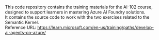 This code repository contains the training materials for the AI-102 course, designed to support learners in mastering Azure AI Foundry solutions.
<br/>It contains the source code to work with the two exercises related to the Semantic Kernel.
<br/>Reference URL: https://learn.microsoft.com/en-us/training/paths/develop-ai-agents-on-azure/
